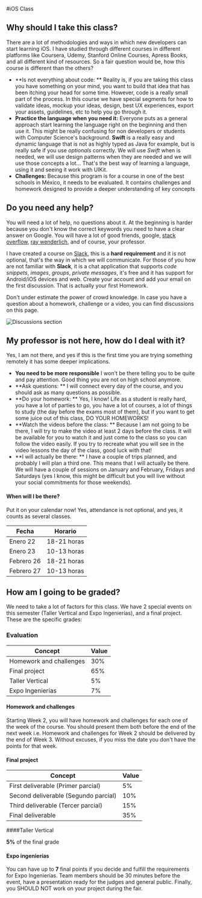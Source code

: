 #iOS Class


## Why should I take this class?

There are a lot of methodologies and ways in which new developers can start learning iOS. I have studied through different courses in different platforms like Coursera, Udemy, Stanford Online Courses, Apress Books, and all different kind of resources. So a fair question would be, how this course is different than the others? 

* **Is not everything about code: ** Reality is, if you are taking this class you have something on your mind, you want to build that idea that has been itching your head for some time. However, code is a really small part of the process. In this course we have special segments for how to validate ideas, mockup your ideas, design, best UX experiences, export your assets, guidelines, etc to help you go through it.
* **Practice the language when you need it:** Everyone puts as a general approach start learning the language right on the beginning and then use it. This might be really confusing for non developers or students with Computer Science's background. **Swift** is a really easy and dynamic language that is not as highly typed as Java for example, but is really safe if you use *optionals* correctly. We will use *Swift* when is needed, we will use design patterns when they are needed and we will use those concepts a lot... That's the best way of learning a language, using it and seeing it work with UIKit.
* **Challenges:** Because this program is for a course in one of the best schools in México, it needs to be evaluated. It contains challenges and homework designed to provide a deeper understanding of key concepts

## Do you need any help?

You will need a lot of help, no questions about it. At the beginning is harder because you don't know the correct keywords you need to have a clear answer on Google. You will have a lot of good friends, google, [stack overflow](http://stackoverflow.com/questions/tagged/swift), [ray wenderlich](raywenderlich.com), and of course, your professor. 

I have created a course on [Slack](https://slack.com/), this is a **hard requirement** and it is not optional, that's the way in which we will communicate. For those of you how are not familiar with **Slack**, it is a chat application that supports *code snippets*, *images*, *groups*, *private messages*, it's free and it has support for Android/iOS devices and web. Create your account and add your email on the first discussion. That is actually your first Homework.

Don't under estimate the power of crowd knowledge. In case you have a question about a homework, challenge or a video, you can find discussions on this page.

![Discussions section](Discussions.png)

## My professor is not here, how do I deal with it?

Yes, I am not there, and yes if this is the first time you are trying something remotely it has some deeper implications. 

* **You need to be more responsible** I won't be there telling you to be quite and pay attention. Good thing you are not on high school anymore.
* **Ask questions: ** I will connect every day of the course, and you should ask as many questions as possible. 
* **Do your homework: ** Yes, I know! Life as a student is really hard, you have a lot of parties to go, you have a lot of courses, a lot of things to study (the day before the exams most of them), but if you want to get some juice out of this class, DO YOUR HOMEWORKS!
* **Watch the videos before the class: ** Because I am not going to be there, I will try to make the video at least 2 days before the class. It will be available for you to watch it and just come to the class so you can follow  the video easily. If you try to recreate what you will see in the video lessons the day of the class, good luck with that!
* **I will actually be there: ** I have a couple of trips planned, and probably I will plan a third one. This means that I will actually be there. We will have a couple of sessions on January and February, Fridays and Saturdays (yes I know, this might be difficult but you will live without your social commitments for those weekends).

#### When will I be there?

Put it on your calendar now! Yes, attendance is not optional, and yes, it counts as several classes. 

| Fecha                    | Horario |
| --                       | -- |
| Enero 22                 | 18-21 horas |
| Enero 23                 | 10-13 horas |
| Febrero 26               | 18-21 horas |
| Febrero 27               | 10-13 horas |


## How am I going to be graded? 

We need to take a lot of factors for this class. We have 2 special events on this semester (Taller Vertical and Expo Ingenierías), and a final project. These are the specific grades:

### Evaluation

| Concept                       | Value |
| --                            | -- |
| Homework and challenges       | 30% |
| Final project                 | 65% |
| Taller Vertical               | 5% |
| Expo Ingenierías              | 7% |


#### Homework and challenges

Starting Week 2, you will have homework and challenges for each one of the week of the course. You should present them both before the end of the next week i.e. Homework and challenges for Week 2 should be delivered by the end of Week 3. Without excuses, if you miss the date you don't have the points for that week. 

#### Final project

| Concept                               | Value |
| --                                    | -- |
| First deliverable (Primer parcial)    | 5% |
| Second deliverable (Segundo parcial)  | 10% |
| Third deliverable (Tercer parcial)    | 15% |
| Final deliverable                     | 35% |

####Taller Vertical

**5%** of the final grade

#### Expo ingenierías

You can have up to **7** final points if you decide and fulfill the requirements for Expo Ingenierías. Team members should be 30 minutes before the event, have a presentation ready for the judges and general public. Finally, you SHOULD NOT work on your project during the fair.
